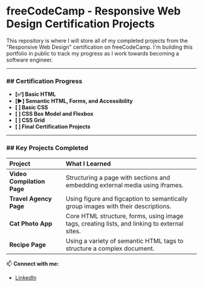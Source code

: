 # freeCodeCamp - Responsive Web Design Certification Projects

This repository is where I will store all of my completed projects from the "Responsive Web Design" certification on freeCodeCamp. I'm building this portfolio in public to track my progress as I work towards becoming a software engineer.

---

### ## Certification Progress

* **[✅] Basic HTML**
* **[▶️] Semantic HTML, Forms, and Accessibility**
* **[ ] Basic CSS**
* **[ ] CSS Box Model and Flexbox**
* **[ ] CSS Grid**
* **[ ] Final Certification Projects**

---

### ## Key Projects Completed

| Project | What I Learned |
| :--- | :--- |
| **Video Compilation Page** | Structuring a page with sections and embedding external media using iframes. |
| **Travel Agency Page** | Using figure and figcaption to semantically group images with their descriptions. |
| **Cat Photo App** | Core HTML structure, forms, using image tags, creating lists, and linking to external sites. |
| **Recipe Page** | Using a variety of semantic HTML tags to structure a complex document. |

📫 **Connect with me:**  
- [LinkedIn](https://www.linkedin.com/in/ahmed-bashir-053237354/) 


